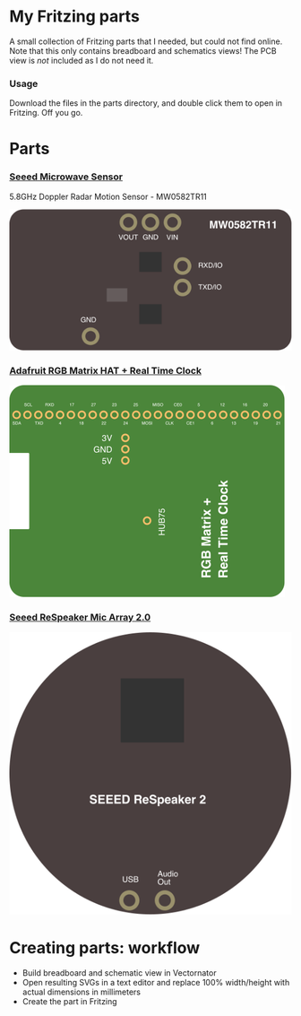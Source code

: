 # My Fritzing parts
A small collection of Fritzing parts that I needed, but could not find online.
Note that this only contains breadboard and schematics views! The PCB view is *not* included as I do not need it.

### Usage
Download the files in the parts directory, and double click them to open in Fritzing. Off you go.

# Parts

### [Seeed Microwave Sensor](https://www.seeedstudio.com/MW0581TR11-5-8GHz-Microwave-Doppler-Radar-Motion-Sensor-p-4366.html)
5.8GHz Doppler Radar Motion Sensor - MW0582TR11

![Image](./svg/mw0582_breadboard.svg)

### [Adafruit RGB Matrix HAT + Real Time Clock](https://learn.adafruit.com/adafruit-rgb-matrix-plus-real-time-clock-hat-for-raspberry-pi)

![Image](./svg/adafruit_matrix_rtc_breadboard.svg)

### [Seeed ReSpeaker Mic Array 2.0](https://wiki.seeedstudio.com/ReSpeaker_Mic_Array_v2.0/)

![Image](./svg/seeed_respeaker_2_breadboard.svg)

# Creating parts: workflow

- Build breadboard and schematic view in Vectornator
- Open resulting SVGs in a text editor and replace 100% width/height with actual dimensions in millimeters
- Create the part in Fritzing
